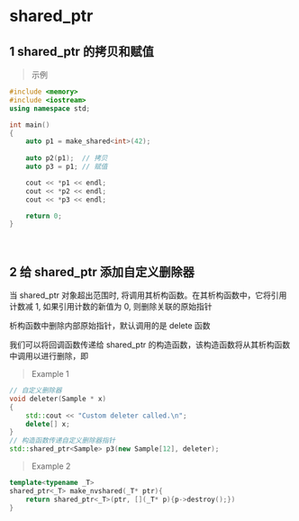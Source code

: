 

&emsp;
# shared_ptr
## 1 shared_ptr 的拷贝和赋值

>示例
```c++
#include <memory>
#include <iostream>
using namespace std;

int main()
{
    auto p1 = make_shared<int>(42); 
 
    auto p2(p1);  // 拷贝
    auto p3 = p1; // 赋值

    cout << *p1 << endl;
    cout << *p2 << endl;
    cout << *p3 << endl;

    return 0;
}
```


&emsp;
## 2 给 shared_ptr 添加自定义删除器
当 shared_ptr 对象超出范围时, 将调用其析构函数。在其析构函数中，它将引用计数减 1, 如果引用计数的新值为 0, 则删除关联的原始指针

析构函数中删除内部原始指针，默认调用的是 delete 函数

我们可以将回调函数传递给 shared_ptr 的构造函数，该构造函数将从其析构函数中调用以进行删除，即

>Example 1
```c++
// 自定义删除器
void deleter(Sample * x)
{
	std::cout << "Custom deleter called.\n";
	delete[] x;
}
// 构造函数传递自定义删除器指针
std::shared_ptr<Sample> p3(new Sample[12], deleter);
```


>Example 2
```c++
template<typename _T>
shared_ptr<_T> make_nvshared(_T* ptr){
    return shared_ptr<_T>(ptr, [](_T* p){p->destroy();})
}
```














